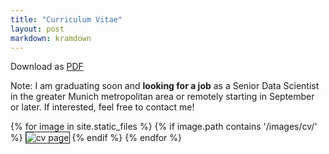 ```yaml
---
title: "Curriculum Vitae"
layout: post
markdown: kramdown
---
```


Download as [PDF](/attachments/CV-Emilio-Dorigatti.pdf)

Note: I am graduating soon and <b>looking for a job</b> as a Senior Data Scientist
in the greater Munich metropolitan area or remotely starting in September or
later.
If interested, feel free to contact me!

{% for image in site.static_files %}
{% if image.path contains '/images/cv/' %}
<img class="center-image" border="1px solid gray" src="{{ image.path }}" alt="cv page" />
{% endif %}
{% endfor %}
